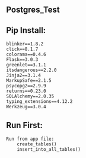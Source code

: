 ## Postgres_Test

## Pip Install:
````
blinker==1.8.2
click==8.1.7
colorama==0.4.6
Flask==3.0.3
greenlet==3.1.1
itsdangerous==2.2.0
Jinja2==3.1.4
MarkupSafe==2.1.5
psycopg2==2.9.9
returns==0.23.0
SQLAlchemy==2.0.35
typing_extensions==4.12.2
Werkzeug==3.0.4
````

## Run First:
````
Run from app file:
    create_tables()
    insert_into_all_tables()
````



